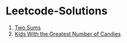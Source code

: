 # Leetcode-Solutions

1. [Two Sums](https://github.com/itsmohitj/Leetcode-Solutions/blob/master/two_sum.py)
1431. [Kids With the Greatest Number of Candies](https://github.com/itsmohitj/Leetcode-Solutions/blob/master/kids_with_the_greatest_number_of_candies.py)
